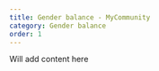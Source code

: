 ```yaml
---
title: Gender balance - MyCommunity
category: Gender balance
order: 1
---
```


Will add content here
